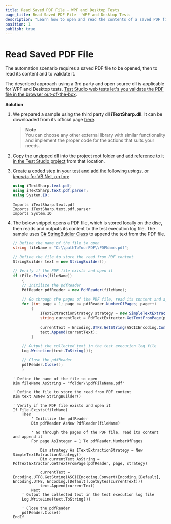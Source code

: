 ```yaml
---
title: Read Saved PDF File - WPF and Desktop Tests
page_title: Read Saved PDF File - WPF and Desktop Tests
description: "Learn how to open and read the contents of a saved PDF file in Test Studio WPF and Desktop tests using iTextSharp. Step-by-step guide with code examples for validating PDF content in automated scenarios."
position: 1
publish: true
---
```

# Read Saved PDF File 

The automation scenario requires a saved PDF file to be opened, then to read its content and to validate it. 

The described approach using a 3rd party and open source dll is applicable for WPF and Desktop tests. <a href="/automated-tests/recording/pdf-validation" target="_blank">Test Studio web tests let's you validate the PDF file in the browser out-of-the-box</a>. 

**Solution**

1. We prepared a sample using the third party dll **iTextSharp.dll**. It can be downloaded from its official page <a href="https://sourceforge.net/projects/itextsharp/" target="_blank">here</a>.

    > __Note__
    ><br>
    > You can choose any other external library with similar functionality and implement the proper code for the actions that suits your needs. 

2. Copy the unzipped dll into the project root folder and <a href="/features/coded-steps/add-assembly-reference" target="_blank">add reference to it in the Test Studio project</a> from that location.

3. <a href="/automated-tests/coded-tests/coded-step" target="_blank">Create a coded step in your test and add the following *usings*, or *Imports* for VB.Net, on top:

    ```C#
    using iTextSharp.text.pdf;
    using iTextSharp.text.pdf.parser;
    using System.IO;
    ```
    ```VB
    Imports iTextSharp.text.pdf
    Imports iTextSharp.text.pdf.parser
    Imports System.IO
    ```

4. The below snippet opens a PDF file, which is stored locally on the disc, then reads and outputs its content to the test execution log file. The sample uses <a href="https://docs.microsoft.com/en-us/dotnet/api/system.text.stringbuilder?view=netframework-4.8" target="_blank">C# StringBuidler Class</a> to append the text from the PDF file. 

    ```C#
    // Define the name of the file to open
    string fileName = "C:\\pathToYourPDF\\PDFName.pdf";

    // Define the file to store the read from PDF content
    StringBuilder text = new StringBuilder();

    // Verify if the PDF file exists and open it
    if (File.Exists(fileName))
        {
        // Initilize the pdfReader
        PdfReader pdfReader = new PdfReader(fileName);

        // Go through the pages of the PDF file, read its content and append it
        for (int page = 1; page <= pdfReader.NumberOfPages; page++)
            {
                ITextExtractionStrategy strategy = new SimpleTextExtractionStrategy();
                string currentText = PdfTextExtractor.GetTextFromPage(pdfReader, page, strategy);

                currentText = Encoding.UTF8.GetString(ASCIIEncoding.Convert(Encoding.Default, Encoding.UTF8, Encoding.Default.GetBytes(currentText)));
                text.Append(currentText);
            }

        // Output the collected text in the test execution log file
        Log.WriteLine(text.ToString());

        // Close the pdfReader
        pdfReader.Close();
        }
    ```
    ```VB
    ' Define the name of the file to open
    Dim fileName AsString = "folder\\pdfFileName.pdf"

    ' Define the file to store the read from PDF content
    Dim text AsNew StringBuilder()

    ' Verify if the PDF file exists and open it
    If File.Exists(fileName)
        Then
            ' Initilize the pdfReader
            Dim pdfReader AsNew PdfReader(fileName)

            ' Go through the pages of the PDF file, read its content and append it
            For page AsInteger = 1 To pdfReader.NumberOfPages

                Dim strategy As ITextExtractionStrategy = New SimpleTextExtractionStrategy()
                Dim currentText AsString = PdfTextExtractor.GetTextFromPage(pdfReader, page, strategy)

                currentText = Encoding.UTF8.GetString(ASCIIEncoding.Convert(Encoding.[Default], Encoding.UTF8, Encoding.[Default].GetBytes(currentText)))
                text.Append(currentText)
            Next
        ' Output the collected text in the test execution log file
        Log.WriteLine(text.ToString())

        ' Close the pdfReader
        pdfReader.Close()
    EndIf
    ```
